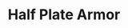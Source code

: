 ---
title: Half Plate Armor
ac: 4
type: medium
power: 2
cost: 1500
weight: 5
crafting:
  wood: 0
  metal: 6
  textile: 1
  stone: 0
---